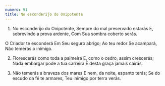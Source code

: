```yaml
---
numero: 91
title: No esconderijo do Onipotente
---
```

1. No esconderijo do Onipotente,
Sempre do mal preservado estarás
E, sobrevindo a prova ardente,
Com Sua sombra coberto serás.

O Criador te esconderá
Em Seu seguro abrigo;
Ao teu redor Se acampará,
Não temerás o inimigo.

2. Florescerás como toda a palmeira
E, como o cedro, assim crescerás;
Nada embargar pode a tua carreira
E desta graça jamais cairás.

3. Não temerás a braveza dos mares
E nem, da noite, espanto terás;
Se do escudo da fé te armares,
Teu inimigo por terra verás.
